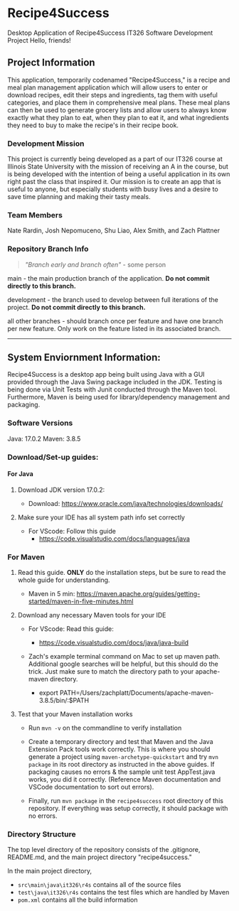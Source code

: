 # Recipe4Success
Desktop Application of Recipe4Success
IT326 Software Development Project
Hello, friends!

## Project Information

This application, temporarily codenamed "Recipe4Success," is a recipe and meal plan management application which will allow users to enter or download recipes, edit their steps and ingredients, tag them with useful categories, and place them in comprehensive meal plans. These meal plans can then be used to generate grocery lists and allow users to always know exactly what they plan to eat, when they plan to eat it, and what ingredients they need to buy to make the recipe's in their recipe book.

### Development Mission

This project is currently being developed as a part of our IT326 course at Illinois State University with the mission of receiving an A in the course, but is being developed with the intention of being a useful application in its own right past the class that inspired it. Our mission is to create an app that is useful to anyone, but especially students with busy lives and a desire to save time planning and making their tasty meals.

### Team Members

Nate Rardin, Josh Nepomuceno, Shu Liao, Alex Smith, and Zach Plattner

### Repository Branch Info

> *"Branch early and branch often"* - some person


main - the main production branch of the application. 
**Do not commit directly to this branch.**

development - the branch used to develop between full iterations of the project. **Do not commit directly to this branch.**

all other branches - should branch once per feature and have one branch per new feature. Only work on the feature listed in its associated branch.

---

## System Enviornment Information:

Recipe4Success is a desktop app being built using Java with a GUI provided through the Java Swing package included in the JDK. Testing is being done via Unit Tests with Junit conducted through the Maven tool. Furthermore, Maven is being used for library/dependency management and packaging.

### Software Versions

Java: 17.0.2
Maven: 3.8.5

### Download/Set-up guides:

#### For Java

1) Download JDK version 17.0.2: 
    - Download: https://www.oracle.com/java/technologies/downloads/

2) Make sure your IDE has all system path info set correctly

    - For VScode: Follow this guide 
        - https://code.visualstudio.com/docs/languages/java

### For Maven

1) Read this guide. **ONLY** do the installation steps, but be sure to read the whole guide for understanding.

    - Maven in 5 min: https://maven.apache.org/guides/getting-started/maven-in-five-minutes.html

2) Download any necessary Maven tools for your IDE
   
    - For VScode: Read this guide: 
        - https://code.visualstudio.com/docs/java/java-build

    - Zach's example terminal command on Mac to set up maven path. Additional google searches will be helpful, but this should do the trick. Just make sure to match the directory path to your apache-maven directory.
        - export PATH=/Users/zachplatt/Documents/apache-maven-3.8.5/bin/:$PATH


3) Test that your Maven installation works

    - Run `mvn -v` on the commandline to verify installation

    - Create a temporary directory and test that Maven and the Java Extension Pack tools work correctly. This is where you should generate a project using `maven-archetype-quickstart` and try `mvn package` in its root directory as instructed in the above guides. If packaging causes no errors & the sample unit test AppTest.java works, you did it correctly. (Reference Maven documentation and VSCode documentation to sort out errors).

    - Finally, run `mvn package` in the `recipe4success` root directory of this repository. If everything was setup correctly, it should package with no errors.

### Directory Structure

The top level directory of the repository consists of the .gitignore, README.md, and the main project directory "recipe4success."

In the main project directory, 
- `src\main\java\it326\r4s` contains all of the source files
- `test\java\it326\r4s` contains the test files which are handled by Maven
- `pom.xml` contains all the build information
